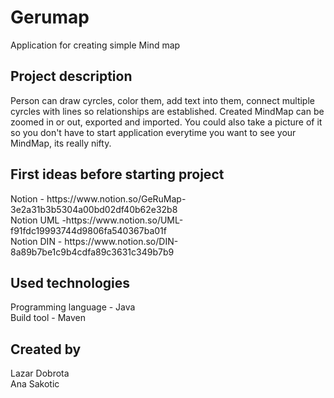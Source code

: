 # Gerumap
<p>
  Application for creating simple Mind map
</p>

<h2>Project description </h2>
<p>
  Person can draw cyrcles, color them, add text into them, connect multiple cyrcles with lines so relationships are established.
  Created MindMap can be zoomed in or out, exported and imported. You could also take a picture of it so you don't have to start application everytime you want to see your MindMap, its really nifty.
</p>

<h2> First ideas before starting project </h2>
Notion - https://www.notion.so/GeRuMap-3e2a31b3b5304a00bd02df40b62e32b8 <br/>
Notion UML -https://www.notion.so/UML-f91fdc19993744d9806fa540367ba01f <br/>
Notion DIN - https://www.notion.so/DIN-8a89b7be1c9b4cdfa89c3631c349b7b9 <br/>

<h2> Used technologies </h2>
Programming language - Java <br/>
Build tool - Maven 

<h2> Created by </h2>
Lazar Dobrota <br/> 
Ana Sakotic
